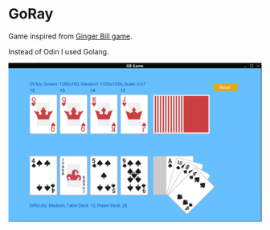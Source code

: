 # GoRay

Game inspired from [Ginger Bill game](https://github.com/gingerBill/game-face-the-court).

Instead of Odin I used Golang.

![example](image.png)